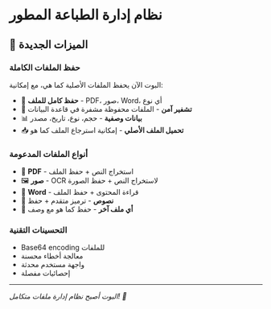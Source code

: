 # نظام إدارة الطباعة المطور

## 🚀 الميزات الجديدة

### حفظ الملفات الكاملة

البوت الآن يحفظ الملفات الأصلية كما هي، مع إمكانية:

- 📁 **حفظ كامل للملف** - PDF، صور، Word، أي نوع
- 💾 **تشفير آمن** - الملفات محفوظة مشفرة في قاعدة البيانات
- 📊 **بيانات وصفية** - حجم، نوع، تاريخ، مصدر
- 📥 **تحميل الملف الأصلي** - إمكانية استرجاع الملف كما هو

### أنواع الملفات المدعومة

- 📄 **PDF** - استخراج النص + حفظ الملف
- 🖼️ **صور** - OCR لاستخراج النص + حفظ الصورة
- 📝 **Word** - قراءة المحتوى + حفظ الملف
- 📄 **نصوص** - ترميز متقدم + حفظ
- 📁 **أي ملف آخر** - حفظ كما هو مع وصف

### التحسينات التقنية

- Base64 encoding للملفات
- معالجة أخطاء محسنة
- واجهة مستخدم محدثة
- إحصائيات مفصلة

---

_البوت أصبح نظام إدارة ملفات متكامل! 🎉_
